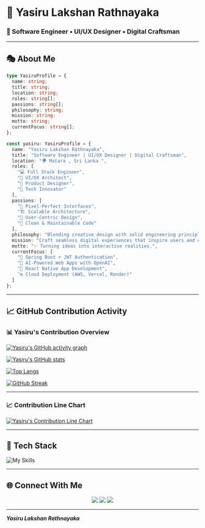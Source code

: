 # 🌟 Yasiru Lakshan Rathnayaka

### 🚀 Software Engineer • UI/UX Designer • Digital Craftsman

---

## 🎭 About Me

```typescript
type YasiruProfile = {
  name: string;
  title: string;
  location: string;
  roles: string[];
  passions: string[];
  philosophy: string;
  mission: string;
  motto: string;
  currentFocus: string[];
};

const yasiru: YasiruProfile = {
  name: "Yasiru Lakshan Rathnayaka",
  title: "Software Engineer | UI/UX Designer | Digital Craftsman",
  location: "🌍 Matara , Sri Lanka ",
  roles: [
    "💻 Full Stack Engineer",
    "🎨 UI/UX Architect",
    "🚀 Product Designer",
    "🤖 Tech Innovator"
  ],
  passions: [
    "🧩 Pixel-Perfect Interfaces",
    "🏗️ Scalable Architecture",
    "🧠 User-Centric Design",
    "🧹 Clean & Maintainable Code"
  ],
  philosophy: "Blending creative design with solid engineering principles.",
  mission: "Craft seamless digital experiences that inspire users and empower businesses.",
  motto: "✨ Turning ideas into interactive realities.",
  currentFocus: [
    "🔐 Spring Boot + JWT Authentication",
    "🧠 AI-Powered Web Apps with OpenAI",
    "📱 React Native App Development",
    "⚙️ Cloud Deployment (AWS, Vercel, Render)"
  ]
};
```

---

## 📈 GitHub Contribution Activity

### 📊 Yasiru's Contribution Overview

[![Yasiru's GitHub activity graph](https://ghchart.rshah.org/YasiruLakshan)](https://github.com/YasiruLakshan)

[![Yasiru's GitHub stats](https://github-readme-stats.vercel.app/api?username=YasiruLakshan\&show_icons=true\&theme=tokyonight)](https://github.com/YasiruLakshan)

[![Top Langs](https://github-readme-stats.vercel.app/api/top-langs/?username=YasiruLakshan\&layout=compact\&theme=tokyonight)](https://github.com/YasiruLakshan)

[![GitHub Streak](https://streak-stats.demolab.com?user=YasiruLakshan\&theme=tokyonight\&hide_border=true)](https://git.io/streak-stats)

---

### 📈 Contribution Line Chart

[![Yasiru's Contribution Line Chart](https://github-readme-activity-graph.vercel.app/graph?username=YasiruLakshan\&theme=react-dark\&bg_color=0D1117\&color=667eea\&line=764ba2\&point=f093fb\&area=true\&hide_border=true)](https://github.com/YasiruLakshan)

---

## 🧰 Tech Stack

![My Skills](https://skillicons.dev/icons?i=react,typescript,java,spring,html,css,tailwind,nodejs,mysql,aws,figma,git,github,vscode,vercel)

---

## 🌐 Connect With Me

<p align="center">
<a href="https://github.com/YasiruLakshan"><img src="https://img.shields.io/badge/GitHub-181717?style=for-the-badge&logo=github&logoColor=white"/></a>
<a href="https://www.linkedin.com/in/yasiru-lakshan/"><img src="https://img.shields.io/badge/LinkedIn-0077B5?style=for-the-badge&logo=linkedin&logoColor=white"/></a>
<a href="mailto:yasirulakshanr@gmail.com"><img src="https://img.shields.io/badge/Email-D14836?style=for-the-badge&logo=gmail&logoColor=white"/></a>
</p>

---

___Yasiru Lakshan Rathnayaka___
